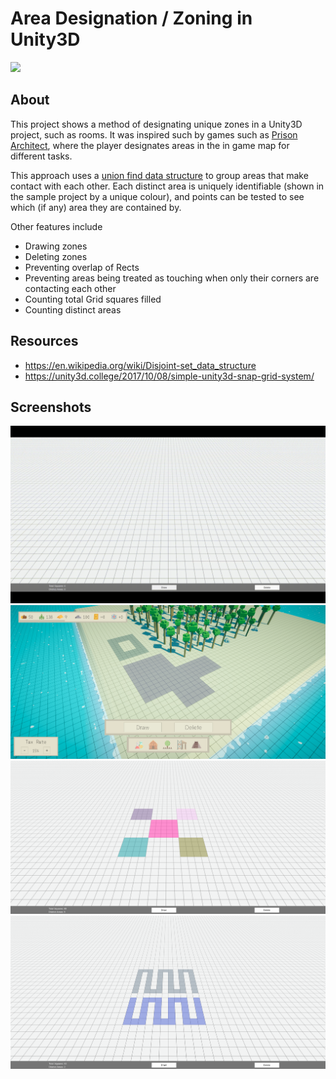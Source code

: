 # Area Designation / Zoning in Unity3D

![](https://github.com/w-parsons/unity3d-zoning/blob/main/media/ingame.gif)

## About
This project shows a method of designating unique zones in a Unity3D project, such as rooms. It was inspired such by games such as [Prison Architect](https://prisonarchitect.paradoxwikis.com/Room), where the player designates areas in the in game map for different tasks.

This approach uses a [union find data structure](https://en.wikipedia.org/wiki/Disjoint-set_data_structure) to group areas that make contact with each other. Each distinct area is uniquely identifiable (shown in the sample project by a unique colour), and points can be tested to see which (if any) area they are contained by.

Other features include
- Drawing zones
- Deleting zones
- Preventing overlap of Rects
- Preventing areas being treated as touching when only their corners are contacting each other
- Counting total Grid squares filled
- Counting distinct areas

## Resources
- https://en.wikipedia.org/wiki/Disjoint-set_data_structure
- https://unity3d.college/2017/10/08/simple-unity3d-snap-grid-system/

## Screenshots
![](https://github.com/w-parsons/unity3d-zoning/blob/main/media/sampleproject.gif)
![](https://github.com/w-parsons/unity3d-zoning/blob/main/media/ingamescreenshot.png)
![](https://github.com/w-parsons/unity3d-zoning/blob/main/media/screen1.png)
![](https://github.com/w-parsons/unity3d-zoning/blob/main/media/screen2.png)
